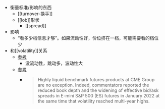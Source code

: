 - 衡量标准/影响的东西
  - [[turnover-换手]]
  - [[lob]]形状
    - [[spread]]
- 影响
  - “看多少档信息才够”。如果流动性好，价位挤在一档，可能需要看的档位少
- 和[[volatility]]关系
  - [参考](https://dailypriceaction.com/blog/forex-liquidity-volatility)
    - 没流动性，跳动多，波动性大
  - [参考](https://www.cmegroup.com/articles/2022/volatility-spikes-vs-liquidity-a-longer-term-perspective.html)
    - > Highly liquid benchmark futures products at CME Group are no exception. Indeed, commentators reported the reduced book depth and the widening of effective bid/ask spreads in E-mini S&P 500 (ES) futures in January 2022 at the same time that volatility reached multi-year highs.